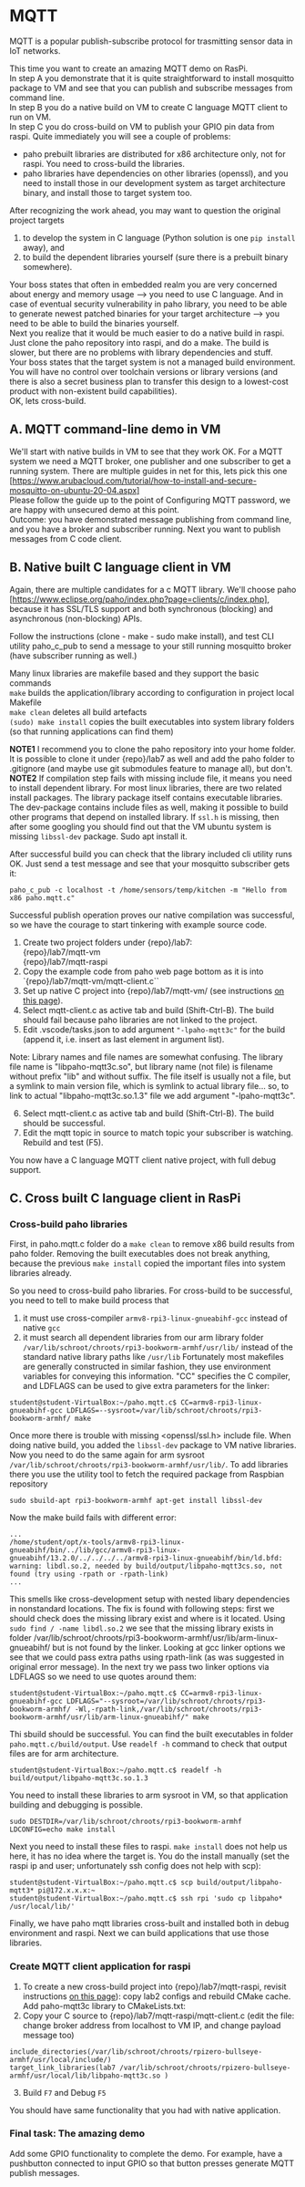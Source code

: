 # MQTT

MQTT is a popular publish-subscribe protocol for trasmitting sensor data in IoT networks.  

This time you want to create an amazing MQTT demo on RasPi.  
In step A you demonstrate that it is quite straightforward to install mosquitto package to VM and see that you can publish and subscribe messages from command line.  
In step B you do a native build on VM to create C language MQTT client to run on VM.  
In step C you do cross-build on VM to publish your GPIO pin data from raspi. Quite immediately you will see a couple of problems:
- paho prebuilt libraries are distributed for x86 architecture only, not for raspi. You need to cross-build the libraries.
- paho libraries have dependencies on other libraries (openssl), and you need to install those in our development system as target architecture binary, and install those to target system too.

After recognizing the work ahead, you may want to question the original project targets
1. to develop the system in C language (Python solution is one `pip install` away), and 
2. to build the dependent libraries yourself (sure there is a prebuilt binary somewhere).  

Your boss states that often in embedded realm you are very concerned about energy and memory usage --> you need to use C language. And in case of eventual security vulnerability in paho library, you need to be able to generate newest patched binaries for your target architecture --> you need to be able to build the binaries yourself.  
Next you realize that it would be much easier to do a native build in raspi. Just clone the paho repository into raspi, and do a make. The build is slower, but there are no problems with library dependencies and stuff.  
Your boss states that the target system is not a managed build environment. You will have no control over toolchain versions or library versions (and there is also a secret business plan to transfer this design to a lowest-cost product with non-existent build capabilities).  
OK, lets cross-build.

## A. MQTT command-line demo in VM

We'll start with native builds in VM to see that they work OK. For a MQTT system we need a MQTT broker, one publisher and one subscriber to get a running system. There are multiple guides in net for this, lets pick this one [https://www.arubacloud.com/tutorial/how-to-install-and-secure-mosquitto-on-ubuntu-20-04.aspx]  
Please follow the guide up to the point of Configuring MQTT password, we are happy with unsecured demo at this point.  
Outcome: you have demonstrated message publishing from command line, and you have a broker and subscriber running. Next you want to publish messages from C code client.


## B. Native built C language client in VM

Again, there are multiple candidates for a c MQTT library. We'll choose paho [https://www.eclipse.org/paho/index.php?page=clients/c/index.php], because it has SSL/TLS support and both synchronous (blocking) and asynchronous (non-blocking) APIs.

Follow the instructions (clone - make - sudo make install), and test CLI utility paho_c_pub to send a message to your still running mosquitto broker (have subscriber running as well.)   

>>>
Many linux libraries are makefile based and they support the basic commands  
`make` builds the application/library according to configuration in project local Makefile  
`make clean` deletes all build artefacts  
`(sudo) make install` copies the built executables into system library folders (so that running applications can find them)  
>>>

**NOTE1** I recommend you to clone the paho repository into your home folder. It is possible to clone it under {repo}/lab7 as well and add the paho folder to .gitignore (and maybe use git submodules feature to manage all), but don't.  
**NOTE2** If compilation step fails with missing include file, it means you need to install dependent library. For most linux libraries, there are two related install packages. The library package itself contains executable libraries. The dev-package contains include files as well, making it possible to build other programs that depend on installed library. If `ssl.h` is missing, then after some googling you should find out that the VM ubuntu system is missing `libssl-dev` package. Sudo apt install it.  

After successful build you can check that the library included cli utility runs OK. Just send a test message and see that your mosquitto subscriber gets it:
```
paho_c_pub -c localhost -t /home/sensors/temp/kitchen -m "Hello from x86 paho.mqtt.c"
```
Successful publish operation proves our native compilation was successful, so we have the courage to start tinkering with example source code.

1. Create two project folders under {repo}/lab7:  
{repo}/lab7/mqtt-vm  
{repo}/lab7/mqtt-raspi
2. Copy the example code from paho web page bottom as it is into `{repo}/lab7/mqtt-vm/mqtt-client.c`` 
3. Set up native C project into {repo}/lab7/mqtt-vm/ (see instructions [on this page](../lab2/howto-create-vscode-projects.md)).
4. Select mqtt-client.c as active tab and build (Shift-Ctrl-B). The build should fail because paho libraries are not linked to the project.
5. Edit .vscode/tasks.json to add argument `"-lpaho-mqtt3c"` for the build (append it, i.e. insert as last element in argument list).

>>>
Note: Library names and file names are somewhat confusing. The library file name is "libpaho-mqtt3c.so", but library name (not file) is filename without prefix "lib" and without suffix. The file itself is usually not a file, but a symlink to main version file, which is symlink to actual library file... so, to link to actual "libpaho-mqtt3c.so.1.3" file we add argument "-lpaho-mqtt3c".
>>>

6. Select mqtt-client.c as active tab and build (Shift-Ctrl-B). The build should be successful.
7. Edit the mqtt topic in source to match topic your subscriber is watching. Rebuild and test (F5).

You now have a C language MQTT client native project, with full debug support.

## C. Cross built C language client in RasPi

### Cross-build paho libraries

First, in paho.mqtt.c folder do a `make clean` to remove x86 build results from paho folder. Removing the built executables does not break anything, because the previous `make install` copied the important files into system libraries already.  

So you need to cross-build paho libraries. For cross-build to be successful, you need to tell to make build process that
1. it must use cross-compiler `armv8-rpi3-linux-gnueabihf-gcc` instead of native `gcc`
2. it must search all dependent libraries from our arm library folder `/var/lib/schroot/chroots/rpi3-bookworm-armhf/usr/lib/` instead of the standard native library paths like `/usr/lib`
Fortunately most makefiles are generally constructed in similar fashion, they use environment variables for conveying this information. "CC" specifies the C compiler, and LDFLAGS can be used to give extra parameters for the linker:
```
student@student-VirtualBox:~/paho.mqtt.c$ CC=armv8-rpi3-linux-gnueabihf-gcc LDFLAGS=--sysroot=/var/lib/schroot/chroots/rpi3-bookworm-armhf/ make

```
Once more there is trouble with missing <openssl/ssl.h> include file. When doing native build, you added the `libssl-dev` package to VM native libraries. Now you need to do the same again for arm sysroot `/var/lib/schroot/chroots/rpi3-bookworm-armhf/usr/lib/`. To add libraries there you use the utility tool to fetch the required package from Raspbian repository
```
sudo sbuild-apt rpi3-bookworm-armhf apt-get install libssl-dev
```
Now the make build fails with different error:
```
...
/home/student/opt/x-tools/armv8-rpi3-linux-gnueabihf/bin/../lib/gcc/armv8-rpi3-linux-gnueabihf/13.2.0/../../../../armv8-rpi3-linux-gnueabihf/bin/ld.bfd: warning: libdl.so.2, needed by build/output/libpaho-mqtt3cs.so, not found (try using -rpath or -rpath-link)
...
```
This smells like cross-development setup with nested libary dependencies in nonstandard locations. The fix is found with following steps: first we should check does the missing library exist and where is it located. Using ```sudo find / -name libdl.so.2``` we see that the missing library exists in folder /var/lib/schroot/chroots/rpi3-bookworm-armhf/usr/lib/arm-linux-gnueabihf/ but is not found by the linker. Looking at gcc linker options we see that we could pass extra paths using rpath-link (as was suggested in original error message). In the next try we pass two linker options via LDFLAGS so we need to use quotes around them:
```
student@student-VirtualBox:~/paho.mqtt.c$ CC=armv8-rpi3-linux-gnueabihf-gcc LDFLAGS="--sysroot=/var/lib/schroot/chroots/rpi3-bookworm-armhf/ -Wl,-rpath-link,/var/lib/schroot/chroots/rpi3-bookworm-armhf/usr/lib/arm-linux-gnueabihf/" make

```
Thi sbuild should be successful. You can find the built executables in folder `paho.mqtt.c/build/output`. Use ```readelf -h``` command to check that output files are for arm architecture.
```
student@student-VirtualBox:~/paho.mqtt.c$ readelf -h build/output/libpaho-mqtt3c.so.1.3
```
You need to install these libraries to arm sysroot in VM, so that application building and debugging is possible.
```
sudo DESTDIR=/var/lib/schroot/chroots/rpi3-bookworm-armhf LDCONFIG=echo make install
```
Next you need to install these files to raspi. `make install` does not help us here, it has no idea where the target is. You do the install manually (set the raspi ip and user; unfortunately ssh config does not help with scp):
```
student@student-VirtualBox:~/paho.mqtt.c$ scp build/output/libpaho-mqtt3* pi@172.x.x.x:~
student@student-VirtualBox:~/paho.mqtt.c$ ssh rpi 'sudo cp libpaho* /usr/local/lib/'
```
Finally, we have paho mqtt libraries cross-built and installed both in debug environment and raspi. Next we can build applications that use those libraries.


### Create MQTT client application for raspi

1. To create a new cross-build project into {repo}/lab7/mqtt-raspi, revisit instructions [on this page](../lab2/howto-create-vscode-projects.md)): copy lab2 configs and rebuild CMake cache. Add paho-mqtt3c library to CMakeLists.txt:
2. Copy your C source to {repo}/lab7/mqtt-raspi/mqtt-client.c (edit the file: change broker address from localhost to VM IP, and change payload message too)
```
include_directories(/var/lib/schroot/chroots/rpizero-bullseye-armhf/usr/local/include/)
target_link_libraries(lab7 /var/lib/schroot/chroots/rpizero-bullseye-armhf/usr/local/lib/libpaho-mqtt3c.so )
```
3. Build `F7` and Debug `F5`

You should have same functionality that you had with native application.

### Final task: The amazing demo

Add some GPIO functionality to complete the demo. For example, have a pushbutton connected to input GPIO so that button presses generate MQTT publish messages.


